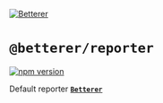 [![Betterer](https://raw.githubusercontent.com/phenomnomnominal/betterer/master/docs/logo.png)](https://phenomnomnominal.github.io/betterer/)

# `@betterer/reporter`

[![npm version](https://img.shields.io/npm/v/@betterer/reporter.svg)](https://www.npmjs.com/package/@betterer/reporter)

Default reporter [**`Betterer`**](https://github.com/phenomnomnominal/betterer)
